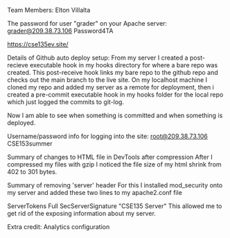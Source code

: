 Team Members:
Elton Villalta


The password for user "grader" on your Apache server:
grader@209.38.73.106
Password4TA

https://cse135ev.site/


Details of Github auto deploy setup:
From my server I created a post-recieve executable hook in my 
hooks directory for where a bare repo was created. This post-receive hook links my bare repo to the
github repo and checks out the main branch to the live site.
On my localhost machine I cloned my repo and added my server as a remote for deployment, then i created a pre-commit executable hook in my hooks folder for the 
local repo which just logged the commits to git-log.

Now I am able to see when something is committed and when something is deployed.

Username/password info for logging into the site:
root@209.38.73.106
CSE153summer



Summary of changes to HTML file in DevTools after compression
After I compressed my files with gzip I noticed the file size of my html shrink from 402 to 301 bytes.

Summary of removing 'server' header
For this I installed mod_security onto my server and added these two lines to my apache2.conf file

ServerTokens Full
SecServerSignature "CSE135 Server"
This allowed me to get rid of the exposing information about my server.

Extra credit: Analytics configuration
